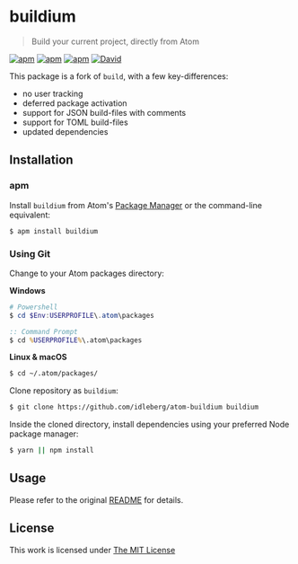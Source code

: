 # buildium

> Build your current project, directly from Atom

[![apm](https://flat.badgen.net/apm/license/buildium)](https://atom.io/packages/buildium)
[![apm](https://flat.badgen.net/apm/v/buildium)](https://atom.io/packages/buildium)
[![apm](https://flat.badgen.net/apm/dl/buildium)](https://atom.io/packages/buildium)
[![David](https://flat.badgen.net/david/dep/idleberg/atom-buildium)](https://david-dm.org/idleberg/atom-buildium)

This package is a fork of `build`, with a few key-differences:

- no user tracking
- deferred package activation
- support for JSON build-files with comments
- support for TOML build-files
- updated dependencies

## Installation

### apm

Install `buildium` from Atom's [Package Manager](http://flight-manual.atom.io/using-atom/sections/atom-packages/) or the command-line equivalent:

`$ apm install buildium`

### Using Git

Change to your Atom packages directory:

**Windows**

```powershell
# Powershell
$ cd $Env:USERPROFILE\.atom\packages
```

```cmd
:: Command Prompt
$ cd %USERPROFILE%\.atom\packages
```

**Linux & macOS**

```bash
$ cd ~/.atom/packages/
```

Clone repository as `buildium`:

```bash
$ git clone https://github.com/idleberg/atom-buildium buildium
```

Inside the cloned directory, install dependencies using your preferred Node package manager:

```bash
$ yarn || npm install
```

## Usage

Please refer to the original [README](https://github.com/noseglid/atom-build#readme) for details.

## License

This work is licensed under [The MIT License](https://opensource.org/licenses/MIT)
